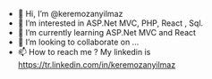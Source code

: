 - 👋 Hi, I’m @keremozanyilmaz
- 👀 I’m interested in ASP.Net MVC, PHP, React , Sql.
- 🌱 I’m currently learning ASP.Net MVC and React
- 💞️ I’m looking to collaborate on ...
- 📫 How to reach me ? My linkedin is https://tr.linkedin.com/in/keremozanyilmaz

<!---
keremozanyilmaz/keremozanyilmaz is a ✨ special ✨ repository because its `README.md` (this file) appears on your GitHub profile.
You can click the Preview link to take a look at your changes.
--->
